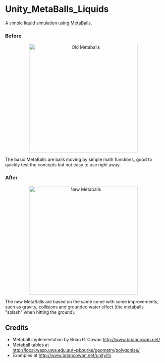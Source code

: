# Unity_MetaBalls_Liquids
A simple liquid simulation using [MetaBalls](https://wiki.unity3d.com/index.php?title=MetaBalls).

### Before

<p align="center">
  <img alt="Old Metaballs" src="/Gifs/metaballs.gif" width="350">
  </p>
  
 The basic MetaBalls are balls moving by simple math functions, good to quickly test the concepts but not easy to use right away.

### After

<p align="center">
  <img alt="New Metaballs" src="/Gifs/new_metaballs.gif" width="350">
</p>

The new MetaBalls are based on the same come with some improvements, such as gravity, collisions and grounded water effect (the metaballs "splash" when hitting the ground).

## Credits

 * Metaball implementation by Brian R. Cowan http://www.briancowan.net/ 
 * Metaball tables at http://local.wasp.uwa.edu.au/~pbourke/geometry/polygonise/
 * Examples at http://www.briancowan.net/unity/fx
